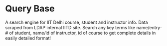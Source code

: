 # Query Base

A search engine for IIT Delhi course, student and instructor info. Data scraped from LDAP internal IITD site. Search any key terms like name/entry-# of student, name/id of instructor, id of course to get complete details in easily detailed format!
